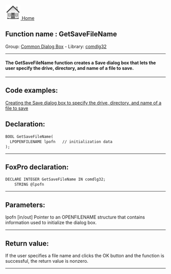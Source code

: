 [<img src="../../images/home.png"> Home ](https://github.com/VFPX/Win32API)  

## Function name : GetSaveFileName
Group: [Common Dialog Box](../../functions_group.md#Common_Dialog_Box)  -  Library: [comdlg32](../../libraries.md#comdlg32)  
***  


#### The GetSaveFileName function creates a Save dialog box that lets the user specify the drive, directory, and name of a file to save.
***  


## Code examples:
[Creating the Save dialog box to specify the drive, directory, and name of a file to save](../../samples/sample_265.md)  

## Declaration:
```foxpro  
BOOL GetSaveFileName(
  LPOPENFILENAME lpofn   // initialization data
);  
```  
***  


## FoxPro declaration:
```foxpro  
DECLARE INTEGER GetSaveFileName IN comdlg32;
	STRING @lpofn  
```  
***  


## Parameters:
lpofn 
[in/out] Pointer to an OPENFILENAME structure that contains information used to initialize the dialog box.   
***  


## Return value:
If the user specifies a file name and clicks the OK button and the function is successful, the return value is nonzero.   
***  

